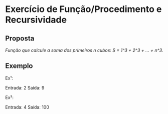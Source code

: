 # Exercício de Função/Procedimento e Recursividade

## Proposta
*Função que calcule a soma dos primeiros n cubos: S = 1^3 + 2^3 + ... + n^3.*

## Exemplo
<p>Ex¹:</p>
Entrada: 2
Saída: 9

<p>Ex²:</p>
Entrada: 4
Saída: 100